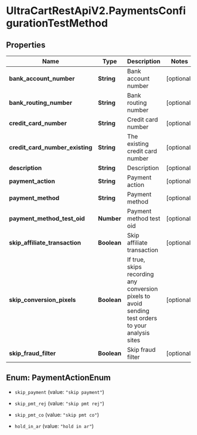 # UltraCartRestApiV2.PaymentsConfigurationTestMethod

## Properties
Name | Type | Description | Notes
------------ | ------------- | ------------- | -------------
**bank_account_number** | **String** | Bank account number | [optional] 
**bank_routing_number** | **String** | Bank routing number | [optional] 
**credit_card_number** | **String** | Credit card number | [optional] 
**credit_card_number_existing** | **String** | The existing credit card number | [optional] 
**description** | **String** | Description | [optional] 
**payment_action** | **String** | Payment action | [optional] 
**payment_method** | **String** | Payment method | [optional] 
**payment_method_test_oid** | **Number** | Payment method test oid | [optional] 
**skip_affiliate_transaction** | **Boolean** | Skip affiliate transaction | [optional] 
**skip_conversion_pixels** | **Boolean** | If true, skips recording any conversion pixels to avoid sending test orders to your analysis sites | [optional] 
**skip_fraud_filter** | **Boolean** | Skip fraud filter | [optional] 


<a name="PaymentActionEnum"></a>
## Enum: PaymentActionEnum


* `skip_payment` (value: `"skip payment"`)

* `skip_pmt_rej` (value: `"skip pmt rej"`)

* `skip_pmt_co` (value: `"skip pmt co"`)

* `hold_in_ar` (value: `"hold in ar"`)




